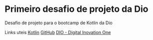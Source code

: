 # Primeiro desafio de projeto da Dio
Desafio de projeto para o bootcamp de Kotlin da Dio

Links uteis
[Kotlin](https://kotlinlang.org)
[GitHub](https://github.com/)
[DIO - Digital Inovation One](dio.me/en)
